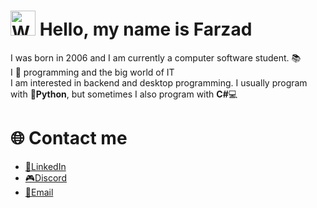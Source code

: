 <h1><img src="https://raw.githubusercontent.com/Tarikul-Islam-Anik/Animated-Fluent-Emojis/master/Emojis/Hand%20gestures/Waving%20Hand.png" alt="Waving Hand" width="40" height="40" /> Hello, my name is Farzad</h1>
<p> I was born in 2006 and I am currently a computer software student. 📚<br>
I 💖 programming and the big world of IT <br>
I am interested in backend and desktop programming. I usually program with <b>🐍Python</b>, but sometimes I also program with <b>C#</b>💻
</p>

<h1>🌐 Contact me</h1>

- <a href="https://linkedin.com/in/f-ebrahimi">💼LinkedIn</a>
- <a href="https://discordapp.com/user/1006459247057436703">🎮Discord</a>
- <a href="mailto:farzadebrahimi.oxo@gmail.com">📧Email</a>

